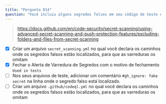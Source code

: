 ```yaml
---
title: "Pergunta 014"
question: "Você incluiu alguns segredos falsos em seu código de teste e eles foram detectados pela varredura de segredos do GitHub. O que você pode fazer para informar ao GitHub que esses são segredos falsos usados em testes e podem ser ignorados pela varredura de segredos? (Escolha duas.)"
---
```


> https://docs.github.com/en/code-security/secret-scanning/using-advanced-secret-scanning-and-push-protection-features/excluding-folders-and-files-from-secret-scanning
- [x] Criar um arquivo `secret_scanning.yml` no qual você declara os caminhos onde os segredos falsos estão localizados, para que as varreduras os omitam
- [x] Fechar o Alerta de Varredura de Segredos com o motivo de fechamento `Used in tests`
- [ ] Nos seus arquivos de teste, adicionar um comentário `#gh_ignore: fake secret` na linha onde o segredo falso está localizado.
- [ ] Criar um arquivo `.github/codeql.yml` no qual você declara os caminhos onde os segredos falsos estão localizados, para que as varreduras os omitam

